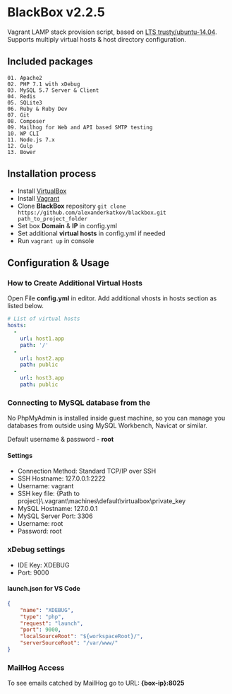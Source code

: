 # BlackBox v2.2.5

Vagrant LAMP stack provision script, based on [LTS trusty/ubuntu-14.04](https://app.vagrantup.com/ubuntu/boxes/trusty64).
Supports multiply virtual hosts & host directory configuration.

## Included packages
	01. Apache2
	02. PHP 7.1 with xDebug
	03. MySQL 5.7 Server & Client
	04. Redis
	05. SQLite3
	06. Ruby & Ruby Dev
	07. Git
	08. Composer
	09. Mailhog for Web and API based SMTP testing
	10. WP CLI
	11. Node.js 7.x
	12. Gulp
	13. Bower

## Installation process

- Install [VirtualBox](https://www.virtualbox.org/)
- Install [Vagrant](https://www.vagrantup.com/)
- Clone **BlackBox** repository `git clone https://github.com/alexanderkatkov/blackbox.git path_to_project_folder`
- Set box **Domain** & **IP** in config.yml
- Set additional **virtual hosts** in config.yml if needed
- Run `vagrant up` in console

## Configuration & Usage

### How to Create Additional Virtual Hosts
Open File **config.yml** in editor. Add additional vhosts in hosts section as listed below.

```yaml
# List of virtual hosts
hosts:
  -
    url: host1.app
    path: '/'
  -
    url: host2.app
    path: public
  -
    url: host3.app
    path: public
```

### Connecting to MySQL database from the
No PhpMyAdmin is installed inside guest machine, so you can manage you databases from outside using MySQL Workbench, Navicat or similar.

Default username & password - **root**

#### Settings
* Connection Method: Standard TCP/IP over SSH
* SSH Hostname: 127.0.0.1:2222
* Username: vagrant
* SSH key file: {Path to project}\\.vagrant\machines\default\virtualbox\private_key
* MySQL Hostname: 127.0.0.1
* MySQL Server Port: 3306
* Username: root
* Password: root

### xDebug settings

* IDE Key: XDEBUG
* Port: 9000

#### launch.json for VS Code
```json
{
	"name": "XDEBUG",
	"type": "php",
	"request": "launch",
	"port": 9000,
	"localSourceRoot": "${workspaceRoot}/",
	"serverSourceRoot": "/var/www/"
}
```

### MailHog Access
To see emails catched by MailHog go to URL: **{box-ip}:8025**
